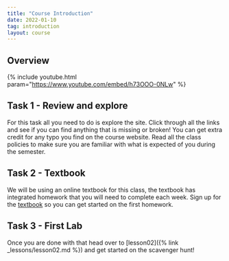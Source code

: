 ```yaml
---
title: "Course Introduction"
date: 2022-01-10
tag: introduction
layout: course
---
```


## Overview

{% include youtube.html param="https://www.youtube.com/embed/h73OOO-0NLw" %}

## Task 1 - Review and explore

For this task all you need to do is explore the site. Click through all the links and see if you can
find anything that is missing or broken! You can get extra credit for any typo you find on the
course website. Read all the class policies to make sure you are familiar with what is expected of
you during the semester. 

## Task 2 - Textbook

We will be using an online textbook for this class, the textbook has integrated homework that you
will need to complete each week. Sign up for the [textbook]({{site.data.semester-info.textbook}})
so you can get started on the first homework.


## Task 3 - First Lab

Once you are done with that head over to [lesson02]({% link _lessons/lesson02.md %}) and get started
on the scavenger hunt!